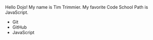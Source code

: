 Hello Dojo!  My name is Tim Trimmier.
My favorite Code School Path is JavaScript.
* Git
* GitHub
* JavaScript

